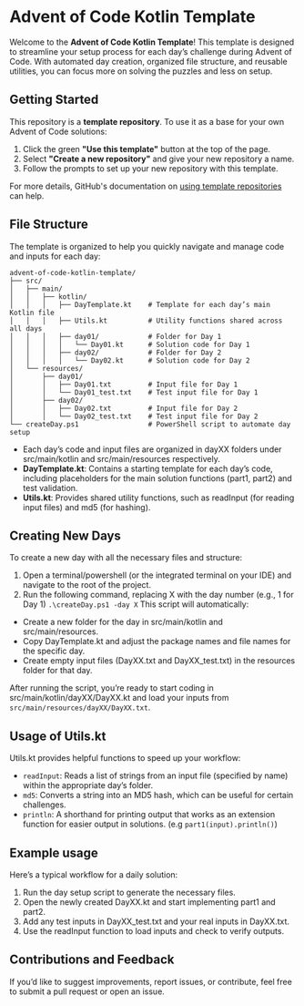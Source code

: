 # Advent of Code Kotlin Template

Welcome to the **Advent of Code Kotlin Template**! This template is designed to streamline your setup process for each day’s challenge during Advent of Code. With automated day creation, organized file structure, and reusable utilities, you can focus more on solving the puzzles and less on setup.

## Getting Started

This repository is a **template repository**. To use it as a base for your own Advent of Code solutions:
1. Click the green **"Use this template"** button at the top of the page.
2. Select **"Create a new repository"** and give your new repository a name.
3. Follow the prompts to set up your new repository with this template.

For more details, GitHub's documentation on [using template repositories](https://docs.github.com/en/repositories/creating-and-managing-repositories/creating-a-repository-from-a-template) can help.

## File Structure

The template is organized to help you quickly navigate and manage code and inputs for each day:

```plaintext
advent-of-code-kotlin-template/
├── src/
│   ├── main/
│   │   ├── kotlin/
│   │   │   ├── DayTemplate.kt    # Template for each day’s main Kotlin file
│   │   │   ├── Utils.kt          # Utility functions shared across all days
│   │   │   ├── day01/            # Folder for Day 1
│   │   │   │   └── Day01.kt      # Solution code for Day 1
│   │   │   ├── day02/            # Folder for Day 2
│   │   │   │   └── Day02.kt      # Solution code for Day 2
│   └── resources/
│       ├── day01/
│       │   ├── Day01.txt         # Input file for Day 1
│       │   └── Day01_test.txt    # Test input file for Day 1
│       ├── day02/
│       │   ├── Day02.txt         # Input file for Day 2
│       │   └── Day02_test.txt    # Test input file for Day 2
└── createDay.ps1                 # PowerShell script to automate day setup
```

- Each day’s code and input files are organized in dayXX folders under src/main/kotlin and src/main/resources respectively.
- **DayTemplate.kt**: Contains a starting template for each day’s code, including placeholders for the main solution functions (part1, part2) and test validation.
- **Utils.kt**: Provides shared utility functions, such as readInput (for reading input files) and md5 (for hashing).

## Creating New Days
To create a new day with all the necessary files and structure:

1. Open a terminal/powershell (or the integrated terminal on your IDE) and navigate to the root of the project.
2. Run the following command, replacing X with the day number (e.g., 1 for Day 1)
   ```.\createDay.ps1 -day X```
This script will automatically:

- Create a new folder for the day in src/main/kotlin and src/main/resources.
- Copy DayTemplate.kt and adjust the package names and file names for the specific day.
- Create empty input files (DayXX.txt and DayXX_test.txt) in the resources folder for that day.

After running the script, you’re ready to start coding in src/main/kotlin/dayXX/DayXX.kt and load your inputs from `src/main/resources/dayXX/DayXX.txt`.

## Usage of Utils.kt
Utils.kt provides helpful functions to speed up your workflow:

- `readInput`: Reads a list of strings from an input file (specified by name) within the appropriate day’s folder.
- `md5`: Converts a string into an MD5 hash, which can be useful for certain challenges.
- `println`: A shorthand for printing output that works as an extension function for easier output in solutions. (e.g `part1(input).println()`)

## Example usage
Here’s a typical workflow for a daily solution:

1. Run the day setup script to generate the necessary files.
2. Open the newly created DayXX.kt and start implementing part1 and part2.
3. Add any test inputs in DayXX_test.txt and your real inputs in DayXX.txt.
4. Use the readInput function to load inputs and check to verify outputs.

## Contributions and Feedback
If you’d like to suggest improvements, report issues, or contribute, feel free to submit a pull request or open an issue.
